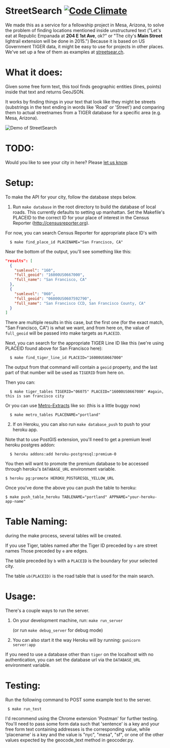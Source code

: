 
# StreetSearch [![Code Climate](https://codeclimate.com/github/codeforamerica/streetsearch/badges/gpa.svg)][codeclimate]

[codeclimate]: https://codeclimate.com/github/codeforamerica/streetsearch

We made this as a service for a fellowship project in Mesa, Arizona, to solve the problem of finding locations mentioned inside unstructured text ("Let's eat at Republic Empanada at **204 E 1st Ave**, ok?" or "The city's **Main Street** lightrail extension will be done in 2015.") Because it is based on US Government TIGER data, it might be easy to use for projects in other places. We've set up a few of them as examples at [streetsear.ch](http://streetsear.ch).

# What it does:

Given some free form text, this tool finds geographic entities (lines, points) inside that text and returns GeoJSON.

It works by finding things in your text that look like they might be streets (substrings in the text ending in words like 'Road' or 'Street') and comparing them to actual streetnames from a TIGER database for a specific area (e.g. Mesa, Arizona).

![Demo of StreetSearch](http://cdn.makeagif.com/media/10-26-2014/fqZltC.gif)

# TODO:

Would you like to see your city in here? Please [let us know](https://github.com/codeforamerica/streetsearch/issues/new).

# Setup:

To make the API for your city, follow the database steps below.

1. Run `make database` in the root directory to build the database of local roads. This currently defaults to setting up manhattan. Set the Makefile's PLACEID to the correct ID for your place of interest in the Census Reporter (http://censusreporter.org).

  For now, you can search Census Reporter for appropriate place ID's with
  
      $ make find_place_id PLACENAME="San Francisco, CA"
      
  Near the bottom of the output, you'll see something like this:
  
  ```json
  "results": [
    {
      "sumlevel": "160",
      "full_geoid": "16000US0667000",
      "full_name": "San Francisco, CA"
    },
    {
      "sumlevel": "060",
      "full_geoid": "06000US0607592790",
      "full_name": "San Francisco CCD, San Francisco County, CA"
    }
  ]
  ```
  
  There are multiple results in this case, but the first one (for the exact match, "San Francisco, CA") is what we want, and from here on, the value of `full_geoid` will be passed into make targets as `PLACEID`.

  Next, you can search for the appropriate TIGER Line ID like this (we're using PLACEID found above for San Francisco here):
  
      $ make find_tiger_line_id PLACEID="16000US0667000"

  The output from that command will contain a `geoid` property, and the last part of that number will be used as `TIGERID` from here on.
  
  Then you can:
  
      $ make tiger_tables TIGERID="06075" PLACEID="16000US0667000" #again, this is san francisco city

  Or you can use [Metro-Extracts](http://metro.teczno.com/) like so: (this is a little buggy now)
  
      $ make metro_tables PLACENAME="portland"

2. If on Heroku, you can also run `make database_push` to push to your heroku app. 

  Note that to use PostGIS extension, you'll need to get a premium level heroku postgres addon: 
   
      $ heroku addons:add heroku-postgresql:premium-0

You then will want to promote the premium database to be accessed through heroku's `DATABASE_URL` environment variable.

    $ heroku pg:promote HEROKU_POSTGRESQL_YELLOW_URL

Once you've done the above you can push the table to heroku:

    $ make push_table_heroku TABLENAME="portland" APPNAME="your-heroku-app-name"

# Table Naming:

during the make process, several tables will be created.

If you use Tiger, tables named after the Tiger ID preceded by `n` are street names
Those preceded by `e` are edges.

The table preceded by `b` with a `PLACEID` is the boundary for your selected city.

The table `ub(PLACEID)` is the road table that is used for the main search.

# Usage:

There's a couple ways to run the server.

1. On your development machine, run: `make run_server`

   (or run `make debug_server` for debug mode)

2. You can also start it the way Heroku will by running: `gunicorn server:app`

If you need to use a database other than `tiger` on the localhost with no authentication, you can set the database url via the `DATABASE_URL` environment variable.

# Testing:

Run the following command to POST some example text to the server.

	 $ make run_test

I'd recommend using the Chrome extension 'Postman' for further testing. You'll need to pass some form data such that 'sentence' is a key and your free form text containing addresses is the corresponding value, while 'placename' is a key and the value is "nyc", "mesa", "sf", or one of the other values expected by the geocode_text method in geocoder.py.
